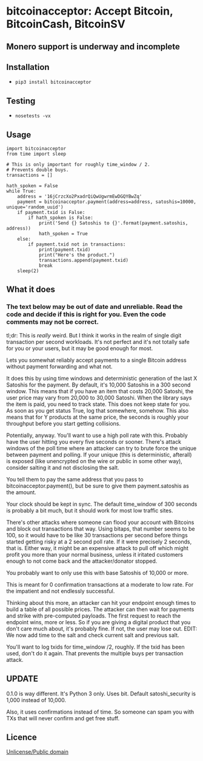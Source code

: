 # bitcoinacceptor: Accept Bitcoin, BitcoinCash, BitcoinSV

## Monero support is underway and incomplete

## Installation

* `pip3 install bitcoinacceptor`

## Testing

* `nosetests -vx`

## Usage

```
import bitcoinacceptor
from time import sleep

# This is only important for roughly time_window / 2.
# Prevents double buys.
transactions = []

hath_spoken = False
while True:
    address = '16jCrzcXo2PxadrQiQwUgwrmEwDGQYBwZq'
    payment = bitcoinacceptor.payment(address=address, satoshis=10000, unique='random_uuid')
    if payment.txid is False:
        if hath_spoken is False:
            print('Send {} Satoshis to {}'.format(payment.satoshis, address))
            hath_spoken = True
    else:
        if payment.txid not in transactions:
            print(payment.txid)
            print("Here's the product.")
            transactions.append(payment.txid)
            break
    sleep(2)
```

## What it does

### The text below may be out of date and unreliable. Read the code and decide if this is right for you. Even the code comments may not be correct.

tl;dr: This is *really* weird. But I think it works in the realm of single digit transaction per second workloads. It's not perfect and it's not totally safe for you or your users, but it may be good enough for most.

Lets you somewhat reliably accept payments to a single Bitcoin address without payment forwarding and what not.

It does this by using time windows and deterministic generation of the last X Satoshis for the payment. By default, it's 10,000 Satoshis in a 300 second window. This means that if you have an item that costs 20,000 Satoshi, the user price may vary from 20,000 to 30,000 Satoshi. When the library says the item is paid, you need to track state. This does not keep state for you. As soon as you get status True, log that somewhere, somehow. This also means that for Y products at the same price, the seconds is roughly your throughput before you start getting collisions.

Potentially, anyway. You'll want to use a high poll rate with this. Probably have the user hitting you every five seconds or sooner. There's attack windows of the poll time where an attacker can try to brute force the unique between payment and polling. If your unique (this is deterministic, afterall) is exposed (like unencrypted on the wire or public in some other way), consider salting it and not disclosing the salt.

You tell them to pay the same address that you pass to bitcoinacceptor.payment(), but be sure to give them payment.satoshis as the amount.

Your clock should be kept in sync. The default time_window of 300 seconds is probably a bit much, but it should work for most low traffic sites.

There's other attacks where someone can flood your account with Bitcoins and block out transactions that way. Using bitaps, that number seems to be 100, so it would have to be like 30 transactions per second before things started getting risky at a 2 second poll rate. If it were precisely 2 seconds, that is. Either way, it might be an expensive attack to pull off which might profit you more than your normal business, unless it iritated customers enough to not come back and the attacker/donator stopped.

You probably want to only use this with base Satoshis of 10,000 or more.

This is meant for 0 confirmation transactions at a moderate to low rate. For the impatient and not endlessly successful.

Thinking about this more, an attacker can hit your endpoint enough times to build a table of all possible prices. The attacker can then wait for payments and strike with pre-computed payloads. The first request to reach the endpoint wins, more or less. So if you are giving a digital product that you don't care much about, it's probably fine. If not, the user may lose out. EDIT: We now add time to the salt and check current salt and previous salt.

You'll want to log txids for time_window /2, roughly. If the txid has been used, don't do it again. That prevents the multiple buys per transaction attack.

## UPDATE

0.1.0 is way different. It's Python 3 only. Uses bit. Default satoshi_security is 1,000 instead of 10,000.

Also, it uses confirmations instead of time. So someone can spam you with TXs that will never confirm and get free stuff.

## Licence

[Unlicense/Public domain](LICENSE.txt)
